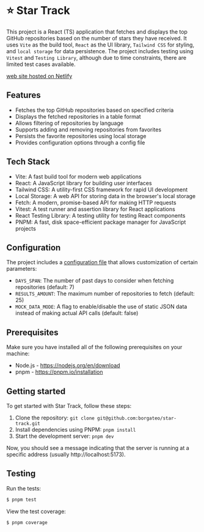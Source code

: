 # ⭐️ Star Track

This project is a React (TS) application that fetches and displays the top GitHub repositories based on the number of stars they have received. It uses `Vite` as the build tool, `React` as the UI library, `Tailwind CSS` for styling, and `local storage` for data persistence. The project includes testing using `Vitest` and `Testing Library`, although due to time constraints, there are limited test cases available.

[web site hosted on Netlify](https://startrackgh.netlify.app)

## Features

- Fetches the top GitHub repositories based on specified criteria
- Displays the fetched repositories in a table format
- Allows filtering of repositories by language
- Supports adding and removing repositories from favorites
- Persists the favorite repositories using local storage
- Provides configuration options through a config file

## Tech Stack

- Vite: A fast build tool for modern web applications
- React: A JavaScript library for building user interfaces
- Tailwind CSS: A utility-first CSS framework for rapid UI development
- Local Storage: A web API for storing data in the browser's local storage
- Fetch: A modern, promise-based API for making HTTP requests
- Vitest: A test runner and assertion library for React applications
- React Testing Library: A testing utility for testing React components
- PNPM: A fast, disk space-efficient package manager for JavaScript projects

## Configuration

The project includes a [configuration file](./src/config/index.tsx) that allows customization of certain parameters:

- `DAYS_SPAN`: The number of past days to consider when fetching repositories (default: 7)
- `RESULTS_AMOUNT`: The maximum number of repositories to fetch (default: 25)
- `MOCK_DATA_MODE`: A flag to enable/disable the use of static JSON data instead of making actual API calls (default: false)

## Prerequisites

Make sure you have installed all of the following prerequisites on your machine:

- Node.js - https://nodejs.org/en/download
- pnpm - https://pnpm.io/installation

## Getting started

To get started with Star Track, follow these steps:

1. Clone the repository: `git clone git@github.com:borgateo/star-track.git`
2. Install dependencies using PNPM: `pnpm install`
3. Start the development server: `pnpm dev`

Now, you should see a message indicating that the server is running at a specific address (usually http://localhost:5173).

## Testing

Run the tests:

```bash
$ pnpm test
```

View the test coverage:

```bash
$ pnpm coverage
```
